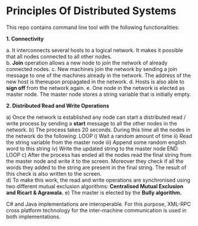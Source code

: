 # Principles Of Distributed Systems

This repo contains command line tool with the following functionalities:

**1. Connectivity**

a. It interconnects several hosts to a logical network. It makes it possible that all nodes connected to all other nodes.  
b. **Join** operation allows a new node to join the network of already connected nodes.
c. New machines join the network by sending a join message to one of the machines already in the network. 
The address of the new host is thereupon propagated in the network.
d. Hosts is also able to **sign off** from the network again.
e. One node in the network is elected as master node. The master node stores a string variable that is initially empty.

**2. Distributed Read and Write Operations**

a) Once the network is established any node can start a distributed read / write process by 
sending a **start** message to all the other nodes in the network. 
b) The  process  takes  20  seconds.  During  this  time  all  the  nodes 
in  the  network  do  the following: 
LOOP
  i)   Wait a random amount of time 
  ii)  Read the string variable from the master node 
  iii) Append some random english word to this string 
  iv)  Write the updated string to the master node 
END LOOP 
c) After the process has ended all the nodes read the final string from the master node and write  it  to  the  screen.
Moreover  they  check  if  all  the  words  they  added  to  the  string  are present in the final string.
The result of this check is also written to the screen.  
d) To make this work, the read and write operations are synchronised using two  different  mutual 
exclusion algorithms: **Centralised Mutual Exclusion and Ricart & Agrawala.**
e) The master is elected by the **Bully algorithm.**

C# and Java implementations  are  interoperable.  For  this  purpose,  XML-RPC cross platform technology 
for the inter-machine communication is used in both implementations.
